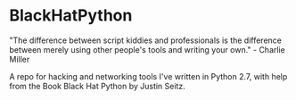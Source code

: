# BlackHatPython
"The difference between script kiddies and professionals is the difference between merely using other people's tools and writing your own." - Charlie Miller

A repo for hacking and networking tools I've written in Python 2.7, with help from the Book Black Hat Python by  Justin Seitz.
